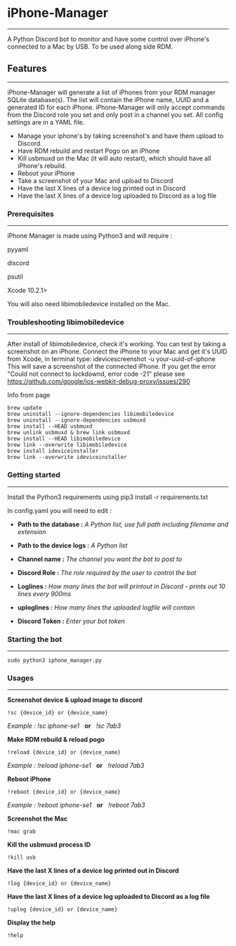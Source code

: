 # iPhone-Manager
---
A Python Discord bot to monitor and have some control over iPhone's connected to a Mac by USB.
To be used along side RDM. 

## Features
---
iPhone-Manager will generate a list of iPhones from your RDM manager SQLite database(s).
The list will contain the iPhone name, UUID and a generated ID for each iPhone.
iPhone-Manager will only accept commands from the Discord role you set and only post in a channel you set.
All config settings are in a YAML file.

+ Manage your iphone's by taking screenshot's and have them upload to Discord.
+ Have RDM rebuild and restart Pogo on an iPhone
+ Kill usbmuxd on the Mac (it will auto restart), which should have all iPhone's rebuild.
+ Reboot your iPhone
+ Take a screenshot of your Mac and upload to Discord
+ Have the last X lines of a device log printed out in Discord
+ Have the last X lines of a device log uploaded to Discord as a log file


### Prerequisites
---
iPhone Manager is made using Python3 and will require :

pyyaml

discord

psutil

Xcode 10.2.1>


You will also need libimobiledevice installed on the Mac.

### Troubleshooting libimobiledevice
---
After install of libimobiledevice, check it's working. You can test by taking a screenshot on an iPhone. Connect the iPhone to your Mac and get it's UUID from Xcode, in terminal type:
idevicescreenshot -u your-uuid-of-iphone  This will save a screenshot of the connected iPhone. If you get the error "Could not connect to lockdownd, error code -21" 
please see https://github.com/google/ios-webkit-debug-proxy/issues/290

Info from page
    
    brew update
    brew uninstall --ignore-dependencies libimobiledevice
    brew uninstall --ignore-dependencies usbmuxd
    brew install --HEAD usbmuxd
    brew unlink usbmuxd & brew link usbmuxd
    brew install --HEAD libimobiledevice
    brew link --overwrite libimobiledevice
    brew install ideviceinstaller
    brew link --overwrite ideviceinstaller

### Getting started
---
Install the Python3 requirements using pip3 install -r requirements.txt 

In config.yaml you will need to edit :

* **Path to the database :** 
*A Python list, use full path including filename and extension*

* **Path to the device logs :** 
*A Python list*

* **Channel name :**
*The channel you want the bot to post to*

* **Discord Role :**
*The role required by the user to control the bot*

* **Loglines :**
*How many lines the bot will printout in Discord - prints out 10 lines every 900ms*

* **uploglines :**
*How many lines the uploaded logfile will contain*

* **Discord Token :**
*Enter your bot token*


### Starting the bot
---

    sudo python3 iphone_manager.py


### Usages 
---
**Screenshot device & upload image to discord**

`!sc {device_id} or {device_name}`

*Example : !sc iphone-se1*  &nbsp; **or** &nbsp; *!sc 7ab3*

**Make RDM rebuild & reload pogo**

`!reload {device_id} or {device_name}`

*Example : !reload iphone-se1* &nbsp;  **or**  &nbsp; *!reload 7ab3*

**Reboot iPhone**

`!reboot {device_id} or {device_name}`

*Example : !reboot iphone-se1* &nbsp;  **or** &nbsp;  *!reboot 7ab3*

**Screenshot the Mac**

`!mac grab`

**Kill the usbmuxd process ID**

`!kill usb`

**Have the last X lines of a device log printed out in Discord**

`!log {device_id} or {device_name}`

**Have the last X lines of a device log uploaded to Discord as a log file**

`!uplog {device_id} or {device_name}`

**Display the help**

`!help`








